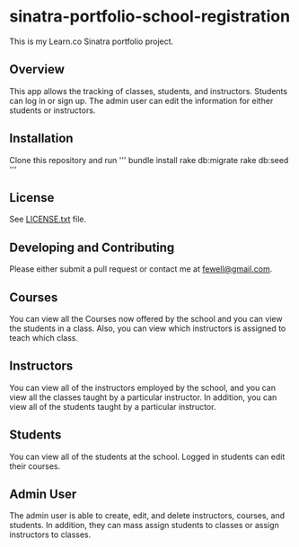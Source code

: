 # sinatra-portfolio-school-registration
This is my Learn.co Sinatra portfolio project.

## Overview

This app allows the tracking of classes, students, and instructors. Students can log in or sign up. The admin user can edit the information for either students or instructors.

## Installation

Clone this repository and run
''' bundle install
rake db:migrate
rake db:seed '''

## License

See [LICENSE.txt](LICENSE) file.

## Developing and Contributing

Please either submit a pull request or contact me at fewell@gmail.com.

## Courses

You can view all the Courses now offered by the school and you can view the students in a class. Also, you can view which instructors is assigned to teach which class.

## Instructors

You can view all of the instructors employed by the school, and you can view all the classes taught by a particular instructor. In addition, you can view all of the students taught by a particular instructor.

## Students

You can view all of the students at the school. Logged in students can edit their courses.

## Admin User

The admin user is able to create, edit, and delete instructors, courses, and students. In addition, they can mass assign students to classes or assign instructors to classes.
